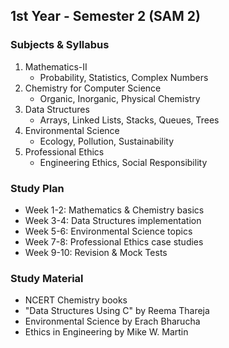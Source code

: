 ## 1st Year - Semester 2 (SAM 2)

### Subjects & Syllabus
1. Mathematics-II
   - Probability, Statistics, Complex Numbers
2. Chemistry for Computer Science
   - Organic, Inorganic, Physical Chemistry
3. Data Structures
   - Arrays, Linked Lists, Stacks, Queues, Trees
4. Environmental Science
   - Ecology, Pollution, Sustainability
5. Professional Ethics
   - Engineering Ethics, Social Responsibility

### Study Plan
- Week 1-2: Mathematics & Chemistry basics
- Week 3-4: Data Structures implementation
- Week 5-6: Environmental Science topics
- Week 7-8: Professional Ethics case studies
- Week 9-10: Revision & Mock Tests

### Study Material
- NCERT Chemistry books
- "Data Structures Using C" by Reema Thareja
- Environmental Science by Erach Bharucha
- Ethics in Engineering by Mike W. Martin
